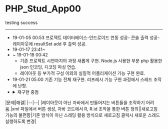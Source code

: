 # PHP_Stud_App00
testing success

* * *
  - 19-01-05 00:53 프로젝트 데이터베이스-안드로이드 연동 성공- 콘솔 출력 성공- 레이아웃에 resultSet add 후 출력 성공.
  - 19-01-17 23:41~ 
  - ~ 19-01-18 00:42 
    - 기존 프로젝트 시연까지의 과정 새롭게 구현. Node.js 사용한 부분 php 활용한 json 인코딩, 디코딩 파싱 연습.
    - 레이아웃 등 부가적 구성 이외의 실질적 어플리케이션 기능 구현 완료.
  - 19-01-21 05:00 기존 기능 전체 재구현. 리프레시 기능 구현 과정에서 스레드 조작에 난항.
  - <details><summary>재구현 중점</summary>
  <div markdown="1">
    |문제|해결|
  |--|--|
  |레이아웃이 아닌 자바에서 만들어지는 버튼들을 조작하기 어려움.|xml 파일에서 버튼 생성, 자바 코드에서 R, R.id 조작을 통한 버튼 정의||새로고침 기능의 불편함|기존 방식이 아닌 스레딩 활용 방식으로 새로고침 클릭시 새로운 스레드 실행하도록 변경|</div></details>
